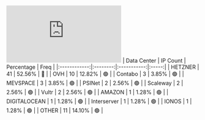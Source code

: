 ![Diagramm](https://github.com/obajay/StateSync-snapshots/blob/main/Projects/Nois/1/README.md)
| Data Center | IP Count | Percentage | Freq |
|:------------:|:--------:|:-----------:|:-----:|
| HETZNER | 41 | 52.56% | 🔴 |
| OVH | 10 | 12.82% | 🟢 |
| Contabo | 3 | 3.85% | 🟢 |
| MEVSPACE | 3 | 3.85% | 🟢 |
| PSINet | 2 | 2.56% | 🟢 |
| Scaleway | 2 | 2.56% | 🟢 |
| Vultr | 2 | 2.56% | 🟢 |
| AMAZON | 1 | 1.28% | 🟢 |
| DIGITALOCEAN | 1 | 1.28% | 🟢 |
| Interserver | 1 | 1.28% | 🟢 |
| IONOS | 1 | 1.28% | 🟢 |
| OTHER | 11 | 14.10% | 🟢 |